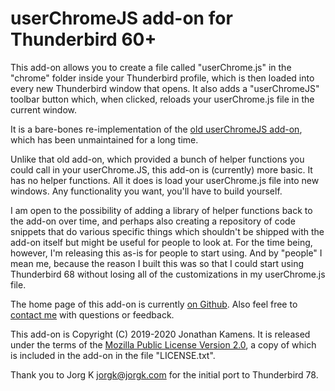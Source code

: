 userChromeJS add-on for Thunderbird 60+
=======================================

This add-on allows you to create a file called "userChrome.js" in the "chrome" folder inside your Thunderbird profile, which is then loaded into every new Thunderbird window that opens. It also adds a "userChromeJS" toolbar button which, when clicked, reloads your userChrome.js file in the current window.

It is a bare-bones re-implementation of the [old userChromeJS add-on](http://userchromejs.mozdev.org/), which has been unmaintained for a long time.

Unlike that old add-on, which provided a bunch of helper functions you could call in your userChrome.JS, this add-on is (currently) more basic. It has no helper functions. All it does is load your userChrome.js file into new windows. Any functionality you want, you'll have to build yourself.

I am open to the possibility of adding a library of helper functions back to the add-on over time, and perhaps also creating a repository of code snippets that do various specific things which shouldn't be shipped with the add-on itself but might be useful for people to look at. For the time being, however, I'm releasing this as-is for people to start using. And by "people" I mean me, because the reason I built this was so that I could start using Thunderbird 68 without losing all of the customizations in my userChrome.js file.

The home page of this add-on is currently [on Github](https://github.com/Extended-Thunder/userChromeJS). Also feel free to [contact me](mailto:jik@extended-thunder.org) with questions or feedback.

This add-on is Copyright (C) 2019-2020 Jonathan Kamens. It is released under the terms of the [Mozilla Public License Version 2.0](LICENSE.txt), a copy of which is included in the add-on in the file "LICENSE.txt".

Thank you to Jorg K <jorgk@jorgk.com> for the initial port to Thunderbird 78.
